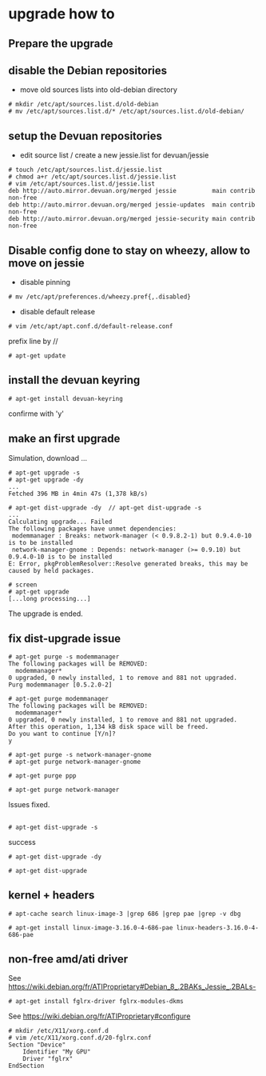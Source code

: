 
# upgrade how to

## Prepare the upgrade

## disable the Debian repositories

* move old sources lists into old-debian directory
```
# mkdir /etc/apt/sources.list.d/old-debian
# mv /etc/apt/sources.list.d/* /etc/apt/sources.list.d/old-debian/
```

## setup the Devuan repositories

* edit source list / create a new jessie.list for devuan/jessie
```
# touch /etc/apt/sources.list.d/jessie.list
# chmod a+r /etc/apt/sources.list.d/jessie.list
# vim /etc/apt/sources.list.d/jessie.list
deb http://auto.mirror.devuan.org/merged jessie          main contrib non-free
deb http://auto.mirror.devuan.org/merged jessie-updates  main contrib non-free
deb http://auto.mirror.devuan.org/merged jessie-security main contrib non-free
```

## Disable config done to stay on wheezy, allow to move on jessie

* disable pinning
```
# mv /etc/apt/preferences.d/wheezy.pref{,.disabled}
```

* disable default release
```
# vim /etc/apt/apt.conf.d/default-release.conf
```
prefix line by //


```
# apt-get update
```

## install the devuan keyring

```
# apt-get install devuan-keyring
```
confirme with 'y'

## make an first upgrade

Simulation, download ...

```
# apt-get upgrade -s
# apt-get upgrade -dy
...
Fetched 396 MB in 4min 47s (1,378 kB/s)
```

```
# apt-get dist-upgrade -dy  // apt-get dist-upgrade -s
...
Calculating upgrade... Failed
The following packages have unmet dependencies:
 modemmanager : Breaks: network-manager (< 0.9.8.2-1) but 0.9.4.0-10 is to be installed
 network-manager-gnome : Depends: network-manager (>= 0.9.10) but 0.9.4.0-10 is to be installed
E: Error, pkgProblemResolver::Resolve generated breaks, this may be caused by held packages.
```

``` 
# screen
# apt-get upgrade 
[...long processing...]
```

The upgrade is ended.

## fix dist-upgrade issue

```
# apt-get purge -s modemmanager
The following packages will be REMOVED:
  modemmanager*
0 upgraded, 0 newly installed, 1 to remove and 881 not upgraded.
Purg modemmanager [0.5.2.0-2]
```

```
# apt-get purge modemmanager
The following packages will be REMOVED:
  modemmanager*
0 upgraded, 0 newly installed, 1 to remove and 881 not upgraded.
After this operation, 1,134 kB disk space will be freed.
Do you want to continue [Y/n]? 
y
```

```
# apt-get purge -s network-manager-gnome
# apt-get purge network-manager-gnome

# apt-get purge ppp

# apt-get purge network-manager
```

Issues fixed.

##

```
# apt-get dist-upgrade -s
```
success

```
# apt-get dist-upgrade -dy
```

```
# apt-get dist-upgrade
```


## kernel + headers

```
# apt-cache search linux-image-3 |grep 686 |grep pae |grep -v dbg
```

```
# apt-get install linux-image-3.16.0-4-686-pae linux-headers-3.16.0-4-686-pae
```

## non-free amd/ati driver

See https://wiki.debian.org/fr/ATIProprietary#Debian_8_.2BAKs_Jessie_.2BALs-

```
# apt-get install fglrx-driver fglrx-modules-dkms
```


See https://wiki.debian.org/fr/ATIProprietary#configure

```
# mkdir /etc/X11/xorg.conf.d
# vim /etc/X11/xorg.conf.d/20-fglrx.conf
Section "Device"
	Identifier "My GPU"
	Driver "fglrx"
EndSection
```



